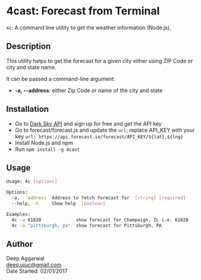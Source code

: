 4cast: Forecast from Terminal
=============================

`4c`: A command line utility to get the weather information (Node.js).

Description
-----------
This utility helps to get the forecast for a given city either using ZIP Code or city and state name.

It can be passed a command-line argument:

- **-a, --address**: either Zip Code or name of the city and state

Installation
------------
- Go to [Dark Sky API](https://darksky.net/dev/) and sign up for free and get the API key
- Go to forecast/forecast.js and update the `url`; replace API_KEY with your key
    `url: https://api.forecast.io/forecast/API_KEY/${lat},${lng}`
- Install Node.js and npm
- Run `npm install -g 4cast`

Usage
-----
```sh
Usage: 4c [options]

Options:
  -a, --address  Address to fetch forecast for  [string] [required]
  --help, -h     Show help  [boolean]

Examples:
  4c -a 61820             show forecast for Champaign, IL i.e. 61820
  4c -a "pittsburgh, pa"  show forecast for Pittsburgh, PA

```

Author
------
Deep Aggarwal  
deep.uiuc@gmail.com  
Date Started: 02/01/2017  
